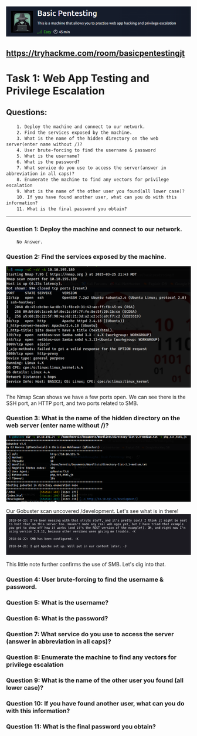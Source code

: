 ![Basic Pentesting/img/Header.png](https://github.com/h3r37ix/THM-Walkthroughs/blob/main/Basic%20Pentesting/img/Header.png)

 https://tryhackme.com/room/basicpentestingjt
---
# Task 1: Web App Testing and Privilege Escalation
## Questions:
        1. Deploy the machine and connect to our network.
        2. Find the services exposed by the machine.
        3. What is the name of the hidden directory on the web server(enter name without /)?
        4. User brute-forcing to find the username & password
        5. What is the username?
        6. What is the password?
        7. What service do you use to access the server(answer in abbreviation in all caps)?
        8. Enumerate the machine to find any vectors for privilege escalation
        9. What is the name of the other user you found(all lower case)?
        10. If you have found another user, what can you do with this information?
        11. What is the final password you obtain?
---
### Question 1: Deploy the machine and connect to our network.
        No Answer.
### Question 2: Find the services exposed by the machine.
![Basic Pentesting/img/nmap.png](https://github.com/h3r37ix/THM-Walkthroughs/blob/main/Basic%20Pentesting/img/nmap.png)

The Nmap Scan shows we have a few ports open. We can see there is the SSH port, an HTTP port, and two ports related to SMB.

### Question 3: What is the name of the hidden directory on the web server (enter name without /)?
![Basic Pentesting/img/Gobuster.png](https://github.com/h3r37ix/THM-Walkthroughs/blob/main/Basic%20Pentesting/img/Gobuster.png)

Our Gobuster scan uncovered /development. Let's see what is in there!
![Basic Pentesting/img/Gobuster.png](https://github.com/h3r37ix/THM-Walkthroughs/blob/main/Basic%20Pentesting/img/devtxt.png)

This little note further confirms the use of SMB. Let's dig into that.

### Question 4: User brute-forcing to find the username & password.
### Question 5: What is the username?
### Question 6: What is the password?
### Question 7: What service do you use to access the server (answer in abbreviation in all caps)?
### Question 8: Enumerate the machine to find any vectors for privilege escalation
### Question 9: What is the name of the other user you found (all lower case)?
### Question 10: If you have found another user, what can you do with this information?
### Question 11: What is the final password you obtain?
